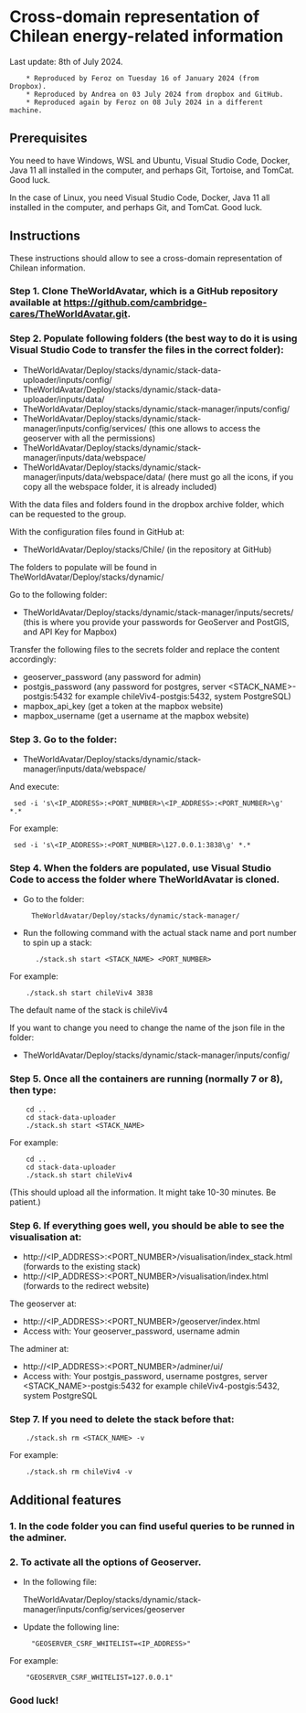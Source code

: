 # Cross-domain representation of Chilean energy-related information

Last update: 8th of July 2024. 

        * Reproduced by Feroz on Tuesday 16 of January 2024 (from Dropbox). 
        * Reproduced by Andrea on 03 July 2024 from dropbox and GitHub. 
        * Reproduced again by Feroz on 08 July 2024 in a different machine.

## Prerequisites
You need to have Windows, WSL and Ubuntu, Visual Studio Code, Docker, Java 11 all installed in the computer, 
and perhaps Git, Tortoise, and TomCat. Good luck.

In the case of Linux, you need Visual Studio Code, Docker, Java 11 all installed in the computer, and perhaps Git, and TomCat. Good luck.

## Instructions

These instructions should allow to see a cross-domain representation of Chilean information.


### Step 1. Clone TheWorldAvatar, which is a GitHub repository available at https://github.com/cambridge-cares/TheWorldAvatar.git.
### Step 2. Populate following folders (the best way to do it is using Visual Studio Code to transfer the files in the correct folder):

* TheWorldAvatar/Deploy/stacks/dynamic/stack-data-uploader/inputs/config/
* TheWorldAvatar/Deploy/stacks/dynamic/stack-data-uploader/inputs/data/
* TheWorldAvatar/Deploy/stacks/dynamic/stack-manager/inputs/config/
* TheWorldAvatar/Deploy/stacks/dynamic/stack-manager/inputs/config/services/  (this one allows to access the geoserver with all the permissions)
* TheWorldAvatar/Deploy/stacks/dynamic/stack-manager/inputs/data/webspace/
* TheWorldAvatar/Deploy/stacks/dynamic/stack-manager/inputs/data/webspace/data/ (here must go all the icons, if you copy all the webspace folder, it is already included)

With the data files and folders found in the dropbox archive folder, which can be requested to the group.

With the configuration files found in GitHub at:

* TheWorldAvatar/Deploy/stacks/Chile/ (in the repository at GitHub)


The folders to populate will be found in TheWorldAvatar/Deploy/stacks/dynamic/

Go to the following folder:

* TheWorldAvatar/Deploy/stacks/dynamic/stack-manager/inputs/secrets/    (this is where you provide your passwords for GeoServer and PostGIS, and API Key for Mapbox)

  
Transfer the following files to the secrets folder and replace the content accordingly:

* geoserver_password   (any password for admin)
* postgis_password     (any password for postgres, server <STACK_NAME>-postgis:5432 for example chileViv4-postgis:5432, system PostgreSQL)
* mapbox_api_key        (get a token at the mapbox website)
* mapbox_username       (get a username at the mapbox website)


### Step 3. Go to the folder:

* TheWorldAvatar/Deploy/stacks/dynamic/stack-manager/inputs/data/webspace/

And execute:

     sed -i 's\<IP_ADDRESS>:<PORT_NUMBER>\<IP_ADDRESS>:<PORT_NUMBER>\g' *.*

For example:

     sed -i 's\<IP_ADDRESS>:<PORT_NUMBER>\127.0.0.1:3838\g' *.*



### Step 4. When the folders are populated, use Visual Studio Code to access the folder where TheWorldAvatar is cloned.


* Go to the folder:
  
        TheWorldAvatar/Deploy/stacks/dynamic/stack-manager/

* Run the following command with the actual stack name and port number to spin up a stack:

         ./stack.sh start <STACK_NAME> <PORT_NUMBER>

For example:

        ./stack.sh start chileViv4 3838

The default name of the stack is chileViv4

If you want to change you need to change the name of the json file in the folder:
* TheWorldAvatar/Deploy/stacks/dynamic/stack-manager/inputs/config/

### Step 5. Once all the containers are running (normally 7 or 8), then type:

        cd ..
        cd stack-data-uploader 
        ./stack.sh start <STACK_NAME>
        
For example:

        cd ..
        cd stack-data-uploader 
        ./stack.sh start chileViv4
  
(This should upload all the information. It might take 10-30 minutes. Be patient.)

### Step 6. If everything goes well, you should be able to see the visualisation at:
* http://<IP_ADDRESS>:<PORT_NUMBER>/visualisation/index_stack.html  (forwards to the existing stack)
* http://<IP_ADDRESS>:<PORT_NUMBER>/visualisation/index.html   (forwards to the redirect website)
  
The geoserver at: 
* http://<IP_ADDRESS>:<PORT_NUMBER>/geoserver/index.html
* Access with: Your geoserver_password, username admin 

The adminer at:
* http://<IP_ADDRESS>:<PORT_NUMBER>/adminer/ui/
* Access with: Your postgis_password, username postgres, server <STACK_NAME>-postgis:5432 for example chileViv4-postgis:5432, system PostgreSQL

### Step 7. If you need to delete the stack before that:

        ./stack.sh rm <STACK_NAME> -v

For example:

        ./stack.sh rm chileViv4 -v

## Additional features


### 1. In the code folder you can find useful queries to be runned in the adminer. 

### 2. To activate all the options of Geoserver.
* In the following file:

  TheWorldAvatar/Deploy/stacks/dynamic/stack-manager/inputs/config/services/geoserver

* Update the following line:

        "GEOSERVER_CSRF_WHITELIST=<IP_ADDRESS>"

For example:

        "GEOSERVER_CSRF_WHITELIST=127.0.0.1"


### Good luck!






